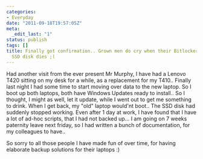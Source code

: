 ```yaml
---
categories:
- Everyday
date: "2011-09-18T19:57:05Z"
meta:
  _edit_last: "1"
status: publish
tags: []
title: Finally got confirmation.. Grown men do cry when their Bitlocker encrypted
  SSD disk dies ;(
---
```

Had another visit from the ever present Mr Murphy, I have had a Lenovo T420 sitting on my desk for a while, as a replacement for my T410.. Finally last night I had some time to start moving over data to the new laptop. So I boot up both laptops, both have Windows Updates ready to install.. So I thought, I might as well, let it update, while I went out to get me something to drink. When I get back, my "old" laptop would'nt boot.. The SSD disk had suddenly stopped working. Even after 1 day at work, I have found that I have a lot of ad-hoc scripts, that I had not backed up... I am going on 7 weeks paternity leave next friday, so I had written a bunch of documentation, for my colleagues to have..

So sorry to all those people I have made fun of over time, for having elaborate backup solutions for their laptops :)

